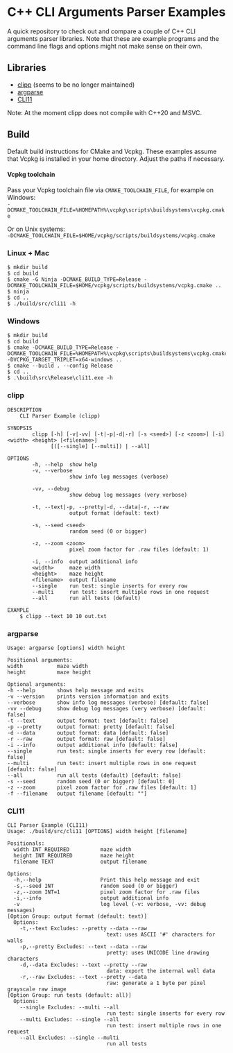 # C++ CLI Arguments Parser Examples

A quick repository to check out and compare a couple of C++ CLI arguments parser libraries. Note that these are example programs and the command line flags and options might not make sense on their own.

## Libraries

- [clipp](https://github.com/muellan/clipp) (seems to be no longer maintained)
- [argparse](https://github.com/p-ranav/argparse)
- [CLI11](https://github.com/CLIUtils/CLI11)

Note: At the moment clipp does not compile with C++20 and MSVC.

## Build

Default build instructions for CMake and Vcpkg. These examples assume that Vcpkg is installed in your home directory. Adjust the paths if necessary.

#### Vcpkg toolchain

Pass your Vcpkg toolchain file via `CMAKE_TOOLCHAIN_FILE`, for example on Windows:  
`-DCMAKE_TOOLCHAIN_FILE=%HOMEPATH%\vcpkg\scripts\buildsystems\vcpkg.cmake`

Or on Unix systems:  
`-DCMAKE_TOOLCHAIN_FILE=$HOME/vcpkg/scripts/buildsystems/vcpkg.cmake`

### Linux + Mac

```
$ mkdir build
$ cd build
$ cmake -G Ninja -DCMAKE_BUILD_TYPE=Release -DCMAKE_TOOLCHAIN_FILE=$HOME/vcpkg/scripts/buildsystems/vcpkg.cmake ..
$ ninja
$ cd ..
$ ./build/src/cli11 -h
```

### Windows

```
$ mkdir build
$ cd build
$ cmake -DCMAKE_BUILD_TYPE=Release -DCMAKE_TOOLCHAIN_FILE=%HOMEPATH%\vcpkg\scripts\buildsystems\vcpkg.cmake -DVCPKG_TARGET_TRIPLET=x64-windows ..
$ cmake --build . --config Release
$ cd ..
$ .\build\src\Release\cli11.exe -h
```

### clipp

```
DESCRIPTION
    CLI Parser Example (clipp)

SYNOPSIS
        clipp [-h] [-v|-vv] [-t|-p|-d|-r] [-s <seed>] [-z <zoom>] [-i] <width> <height> [<filename>]
              [([--single] [--multi]) | --all]

OPTIONS
        -h, --help  show help
        -v, --verbose
                    show info log messages (verbose)

        -vv, --debug
                    show debug log messages (very verbose)

        -t, --text|-p, --pretty|-d, --data|-r, --raw
                    output format (default: text)

        -s, --seed <seed>
                    random seed (0 or bigger)

        -z, --zoom <zoom>
                    pixel zoom factor for .raw files (default: 1)

        -i, --info  output additional info
        <width>     maze width
        <height>    maze height
        <filename>  output filename
        --single    run test: single inserts for every row
        --multi     run test: insert multiple rows in one request
        --all       run all tests (default)

EXAMPLE
    $ clipp --text 10 10 out.txt
```

### argparse

```
Usage: argparse [options] width height 

Positional arguments:
width           maze width
height          maze height

Optional arguments:
-h --help       shows help message and exits
-v --version    prints version information and exits
--verbose       show info log messages (verbose) [default: false]
-vv --debug     show debug log messages (very verbose) [default: false]
-t --text       output format: text [default: false]
-p --pretty     output format: pretty [default: false]
-d --data       output format: data [default: false]
-r --raw        output format: raw [default: false]
-i --info       output additional info [default: false]
--single        run test: single inserts for every row [default: false]
--multi         run test: insert multiple rows in one request [default: false]
--all           run all tests (default) [default: false]
-s --seed       random seed (0 or bigger) [default: 0]
-z --zoom       pixel zoom factor for .raw files [default: 1]
-f --filename   output filename [default: ""]
```

### CLI11

```
CLI Parser Example (CLI11)
Usage: ./build/src/cli11 [OPTIONS] width height [filename]

Positionals:
  width INT REQUIRED          maze width
  height INT REQUIRED         maze height
  filename TEXT               output filename

Options:
  -h,--help                   Print this help message and exit
  -s,--seed INT               random seed (0 or bigger)
  -z,--zoom INT=1             pixel zoom factor for .raw files
  -i,--info                   output additional info
  -v                          log level (-v: verbose, -vv: debug messages)
[Option Group: output format (default: text)]
  Options:
    -t,--text Excludes: --pretty --data --raw
                                text: uses ASCII '#' characters for walls
    -p,--pretty Excludes: --text --data --raw
                                pretty: uses UNICODE line drawing characters
    -d,--data Excludes: --text --pretty --raw
                                data: export the internal wall data
    -r,--raw Excludes: --text --pretty --data
                                raw: generate a 1 byte per pixel grayscale raw image
[Option Group: run tests (default: all)]
  Options:
    --single Excludes: --multi --all
                                run test: single inserts for every row
    --multi Excludes: --single --all
                                run test: insert multiple rows in one request
    --all Excludes: --single --multi
                                run all tests
```
